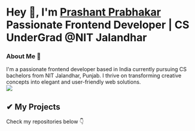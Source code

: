 
# Hey 👋, I'm [Prashant Prabhakar](https://portfolio-prash.vercel.app/) Passionate Frontend Developer | CS UnderGrad @NIT Jalandhar 


<div>
 <h3>
 About Me 🚀
 </h3>
I'm a passionate frontend developer based in India currently pursuing CS bachelors from NIT Jalandhar, Punjab. I thrive on transforming creative concepts into elegant and user-friendly web solutions.
</div>

 





<div align="left">
  <a href="https://github.com/anuraghazra/convoychat"> <img align="center" src="https://github-readme-stats.vercel.app/api?username=prash240303&theme=gotham&show_icons=true&hide_border=true&hide_rank=true" /></a>
</div>

## ✔ My Projects
<p>
Check my repositories below 👇
</p>
</div>
